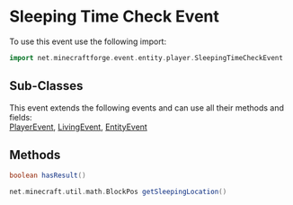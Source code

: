 # Sleeping Time Check Event

To use this event use the following import:
```groovy
import net.minecraftforge.event.entity.player.SleepingTimeCheckEvent
```

## Sub-Classes
This event extends the following events and can use all their methods and fields: <br>
[PlayerEvent](player_event/player_event.md), [LivingEvent](living_event/living_event.md), [EntityEvent](entity_event/entity_event.md)

## Methods
```groovy
boolean hasResult()
```

```groovy
net.minecraft.util.math.BlockPos getSleepingLocation()
```
